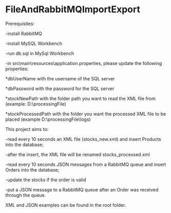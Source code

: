 # FileAndRabbitMQImportExport

Prerequisites:

-install RabbitMQ

-install MySQL Workbench

-run db.sql in MySql Workbench

-in src\main\resources\application.properties, please update the following properties:

*dbUserName with the username of the SQL server

*dbPassword with the password for the SQL server

*stockNewPath with the folder path you want to read the XML file from (example: D:\\processingFile)

*stockProcessedPath with the folder you want the processed XML file to be placed (example D:\\processingFile\\logs)



This project aims to:

-read every 10 seconds an XML file (stocks_new.xml) and insert Products into the database;

-after the insert, the XML file will be renamed stocks_processed.xml

-read every 10 seconds JSON messages from a RabbitMQ queue and insert Orders into the database;

-update the stocks if the order is valid

-put a JSON message to a RabbitMQ queue after an Order was received through the queue.



XML and JSON examples can be found in the root folder.
